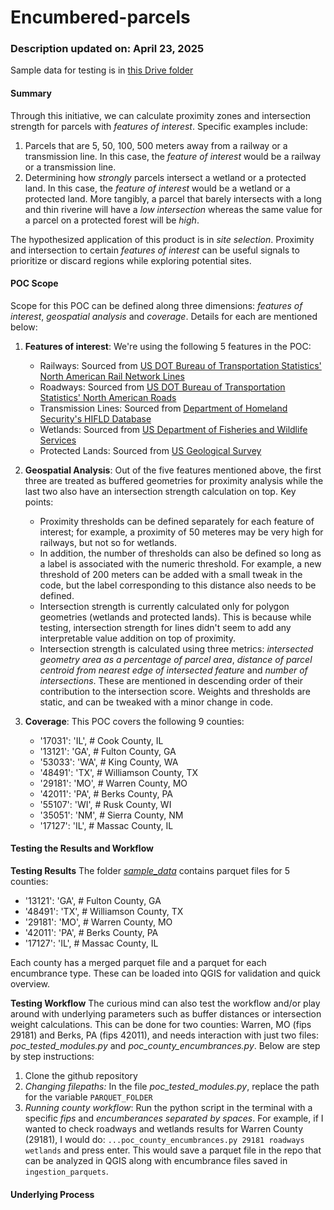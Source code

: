 # Encumbered-parcels
### Description updated on: April 23, 2025
Sample data for testing is in [this Drive folder](https://drive.google.com/drive/folders/1Q0sSf-hAkc6ddCoGbM362aZyqzWDu1f2?usp=sharing)

#### Summary
Through this initiative, we can calculate proximity zones and intersection strength for parcels with *features of interest*. Specific examples include:

1. Parcels that are 5, 50, 100, 500 meters away from a railway or a transmission line. In this case, the *feature of interest* would be a railway or a transmission line.
2. Determining how *strongly* parcels intersect a wetland or a protected land. In this case, the *feature of interest* would be a wetland or a protected land. More tangibly, a parcel that barely intersects with a long and thin riverine will have a *low intersection* whereas the same value for a parcel on a protected forest will be *high*. 

The hypothesized application of this product is in *site selection*. Proximity and intersection to certain *features of interest* can be useful signals to prioritize or discard regions while exploring potential sites. 

#### POC Scope
Scope for this POC can be defined along three dimensions: *features of interest*, *geospatial analysis* and *coverage*. Details for each are mentioned below:

1. **Features of interest**: We're using the following 5 features in the POC:
    * Railways: Sourced from [US DOT Bureau of Transportation Statistics' North American Rail Network Lines](https://geodata.bts.gov/datasets/usdot::north-american-rail-network-lines/about)
    * Roadways: Sourced from [US DOT Bureau of Transportation Statistics' North American Roads](https://geodata.bts.gov/datasets/usdot::north-american-roads/about)
    * Transmission Lines: Sourced from [Department of Homeland Security's HIFLD Database]()
    * Wetlands: Sourced from [US Department of Fisheries and Wildlife Services](https://www.fws.gov/program/national-wetlands-inventory/download-state-wetlands-data)
    * Protected Lands: Sourced from [US Geological Survey](https://www.sciencebase.gov/catalog/item/6759abcfd34edfeb8710a004) 

2. **Geospatial Analysis**: Out of the five features mentioned above, the first three are treated as buffered geometries for proximity analysis while the last two also have an intersection strength calculation on top. Key points:
    * Proximity thresholds can be defined separately for each feature of interest; for example, a proximity of 50 meteres may be very high for railways, but not so for wetlands. 
    * In addition, the number of thresholds can also be defined so long as a label is associated with the numeric threshold. For example, a new threshold of 200 meters can be added with a small tweak in the code, but the label corresponding to this distance also needs to be defined.
    * Intersection strength is currently calculated only for polygon geometries (wetlands and protected lands). This is because while testing, intersection strength for lines didn't seem to add any interpretable value addition on top of proximity. 
    * Intersection strength is calculated using three metrics: *intersected geometry area as a percentage of parcel area*, *distance of parcel centroid from nearest edge of intersected feature* and *number of intersections*. These are mentioned in descending order of their contribution to the intersection score. Weights and thresholds are static, and can be tweaked with a minor change in code.   

3. **Coverage**: This POC covers the following 9 counties:
    * '17031': 'IL',  # Cook County, IL
    * '13121': 'GA',  # Fulton County, GA
    * '53033': 'WA',  # King County, WA
    * '48491': 'TX',  # Williamson County, TX
    * '29181': 'MO',  # Warren County, MO
    * '42011': 'PA',  # Berks County, PA
    * '55107': 'WI',  # Rusk County, WI
    * '35051': 'NM',  # Sierra County, NM
    * '17127': 'IL',  # Massac County, IL

#### Testing the Results and Workflow

**Testing Results**
The folder [*sample_data*](https://drive.google.com/drive/folders/1Q0sSf-hAkc6ddCoGbM362aZyqzWDu1f2?usp=sharing) contains parquet files for 5 counties:

* '13121': 'GA',  # Fulton County, GA
* '48491': 'TX',  # Williamson County, TX
* '29181': 'MO',  # Warren County, MO
* '42011': 'PA',  # Berks County, PA
* '17127': 'IL',  # Massac County, IL

Each county has a merged parquet file and a parquet for each encumbrance type. These can be loaded into QGIS for validation and quick overview.

**Testing Workflow**
The curious mind can also test the workflow and/or play around with underlying parameters such as buffer distances or intersection weight calculations. This can be done for two counties: Warren, MO (fips 29181) and Berks, PA (fips 42011), and needs interaction with just two files: *poc_tested_modules.py* and *poc_county_encumbrances.py*. Below are step by step instructions:

1. Clone the github repository
2. *Changing filepaths:* In the file *poc_tested_modules.py*, replace the path for the variable `PARQUET_FOLDER`
3. *Running county workflow*: Run the python script in the terminal with a specific *fips* and *encumberances separated by spaces*. For example, if I wanted to check roadways and wetlands results for Warren County (29181), I would do:
`...poc_county_encumbrances.py 29181 roadways wetlands` and press enter. This would save a parquet file in the repo that can be analyzed in QGIS along with encumbrance files saved in `ingestion_parquets`.
 



#### Underlying Process
